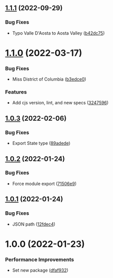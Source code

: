 ## [1.1.1](https://github.com/Randagio13/states-service/compare/v1.1.0...v1.1.1) (2022-09-29)


### Bug Fixes

* Typo Valle D'Aosta to Aosta Valley ([b42dc75](https://github.com/Randagio13/states-service/commit/b42dc75af47153adb7d95d9fe4a951de21365355))

# [1.1.0](https://github.com/Randagio13/states-service/compare/v1.0.3...v1.1.0) (2022-03-17)


### Bug Fixes

* Miss District of Columbia ([b3edce0](https://github.com/Randagio13/states-service/commit/b3edce065982bca79be01862343c9026ab90eaf3))


### Features

* Add cjs version, lint, and new specs ([3247596](https://github.com/Randagio13/states-service/commit/3247596f2ca506c5d2362744b64f340e1e02bd5b))

## [1.0.3](https://github.com/Randagio13/states-service/compare/v1.0.2...v1.0.3) (2022-02-06)


### Bug Fixes

* Export State type ([89adede](https://github.com/Randagio13/states-service/commit/89adede5569a2d7028e82b23b3c00242336929ce))

## [1.0.2](https://github.com/Randagio13/states-service/compare/v1.0.1...v1.0.2) (2022-01-24)


### Bug Fixes

* Force module export ([71506e9](https://github.com/Randagio13/states-service/commit/71506e95007b5da756eb3d94a3add63c96e9be46))

## [1.0.1](https://github.com/Randagio13/states-service/compare/v1.0.0...v1.0.1) (2022-01-24)


### Bug Fixes

* JSON path ([12fdec4](https://github.com/Randagio13/states-service/commit/12fdec4226be18a8cf18be6f26bbe00700560863))

# 1.0.0 (2022-01-23)


### Performance Improvements

* Set new package ([dfaf932](https://github.com/Randagio13/states-service/commit/dfaf9328747f39f6be22968cd37d8331dbe533e5))
